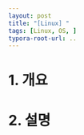 ```yaml
---
layout: post
title: "[Linux] "
tags: [Linux, OS, ]
typora-root-url: ..
---
```


# 1. 개요





# 2. 설명



